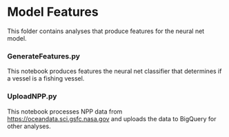 # Model Features

This folder contains analyses that produce features for the neural net model. 

### GenerateFeatures.py

This notebook produces features the neural net classifier that determines if a vessel is a fishing vessel. 


### UploadNPP.py

This notebook processes NPP data from https://oceandata.sci.gsfc.nasa.gov and uploads the data to BigQuery for other analyses.
